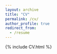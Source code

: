 ```yaml
---
layout: archive
title: "CV"
permalink: /cv/
author_profile: true
redirect_from:
  - /resume
---
```



{% include CV.html %}